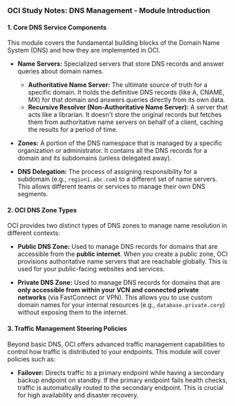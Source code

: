 ### **OCI Study Notes: DNS Management - Module Introduction**

#### **1. Core DNS Service Components**

This module covers the fundamental building blocks of the Domain Name System (DNS) and how they are implemented in OCI.

*   **Name Servers:** Specialized servers that store DNS records and answer queries about domain names.
    *   **Authoritative Name Server:** The ultimate source of truth for a specific domain. It holds the definitive DNS records (like A, CNAME, MX) for that domain and answers queries directly from its own data.
    *   **Recursive Resolver (Non-Authoritative Name Server):** A server that acts like a librarian. It doesn't store the original records but fetches them from authoritative name servers on behalf of a client, caching the results for a period of time.

*   **Zones:** A portion of the DNS namespace that is managed by a specific organization or administrator. It contains all the DNS records for a domain and its subdomains (unless delegated away).

*   **DNS Delegation:** The process of assigning responsibility for a subdomain (e.g., `region1.abc.com`) to a different set of name servers. This allows different teams or services to manage their own DNS segments.

#### **2. OCI DNS Zone Types**

OCI provides two distinct types of DNS zones to manage name resolution in different contexts:

*   **Public DNS Zone:** Used to manage DNS records for domains that are accessible from the **public internet**. When you create a public zone, OCI provisions authoritative name servers that are reachable globally. This is used for your public-facing websites and services.

*   **Private DNS Zone:** Used to manage DNS records for domains that are **only accessible from within your VCN and connected private networks** (via FastConnect or VPN). This allows you to use custom domain names for your internal resources (e.g., `database.private.corp`) without exposing them to the internet.

#### **3. Traffic Management Steering Policies**

Beyond basic DNS, OCI offers advanced traffic management capabilities to control how traffic is distributed to your endpoints. This module will cover policies such as:

*   **Failover:** Directs traffic to a primary endpoint while having a secondary backup endpoint on standby. If the primary endpoint fails health checks, traffic is automatically routed to the secondary endpoint. This is crucial for high availability and disaster recovery.